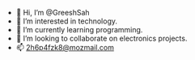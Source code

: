 - 👋 Hi, I’m @GreeshSah
- 👀 I’m interested in technology.
- 🌱 I’m currently learning programming.
- 💞️ I’m looking to collaborate on electronics projects.
- 📫 2h6p4fzk8@mozmail.com

<!---
GreeshSah/GreeshSah is a ✨ special ✨ repository because its `README.md` (this file) appears on your GitHub profile.
You can click the Preview link to take a look at your changes.
--->
